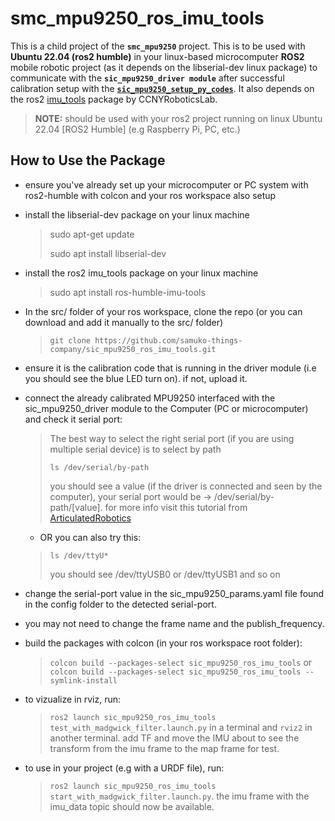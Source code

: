 # smc_mpu9250_ros_imu_tools
This is a child project of the **`smc_mpu9250`** project. This is to be used with **Ubuntu 22.04 (ros2 humble)** in your linux-based microcomputer **ROS2** mobile robotic project (as it depends on the libserial-dev linux package) to communicate with the **`sic_mpu9250_driver module`** after successful calibration setup with the [**`sic_mpu9250_setup_py_codes`**](https://github.com/samuko-things-company/sic_mpu9250_setup_py_codes). It also depends on the ros2 [imu_tools](https://github.com/CCNYRoboticsLab/imu_tools/tree/humble) package by CCNYRoboticsLab.

> **NOTE:** should be used with your ros2 project running on linux Ubuntu 22.04 [ROS2 Humble] (e.g Raspberry Pi, PC, etc.)


## How to Use the Package
- ensure you've already set up your microcomputer or PC system with ros2-humble with colcon and your ros workspace also setup

- install the libserial-dev package on your linux machine
  > sudo apt-get update
  >
  > sudo apt install libserial-dev

- install the ros2 imu_tools package on your linux machine
  > sudo apt install ros-humble-imu-tools

- In the src/ folder of your ros workspace, clone the repo (or you can download and add it manually to the src/ folder)
  > ```git clone https://github.com/samuko-things-company/sic_mpu9250_ros_imu_tools.git```

- ensure it is the calibration code that is running in the driver module (i.e you should see the blue LED turn on). if not, upload it.

- connect the already calibrated MPU9250 interfaced with the sic_mpu9250_driver module to the Computer (PC or microcomputer) and check it serial port:
  > The best way to select the right serial port (if you are using multiple serial device) is to select by path
  >
  > ```ls /dev/serial/by-path```
  >
  > you should see a value (if the driver is connected and seen by the computer), your serial port would be -> /dev/serial/by-path/[value]. for more info visit this tutorial from [ArticulatedRobotics](https://www.youtube.com/watch?v=eJZXRncGaGM&list=PLunhqkrRNRhYAffV8JDiFOatQXuU-NnxT&index=8)

  - OR you can also try this:
  > ```ls /dev/ttyU*```
  >
  > you should see /dev/ttyUSB0 or /dev/ttyUSB1 and so on
  
- change the serial-port value in the sic_mpu9250_params.yaml file found in the config folder to the detected serial-port.
- you may not need to change the frame name and the publish_frequency.

- build the packages with colcon (in your ros workspace root folder):
  > ```colcon build --packages-select sic_mpu9250_ros_imu_tools``` or ```colcon build --packages-select sic_mpu9250_ros_imu_tools --symlink-install```

- to vizualize in rviz, run:
  > ```ros2 launch sic_mpu9250_ros_imu_tools test_with_madgwick_filter.launch.py``` in a terminal and ```rviz2``` in another terminal.
  > add TF and move the IMU about to see the transform from the imu frame to the map frame for test.

- to use in your project (e.g with a URDF file), run:
  > ```ros2 launch sic_mpu9250_ros_imu_tools start_with_madgwick_filter.launch.py```.
  > the imu frame with the imu_data topic should now be available.